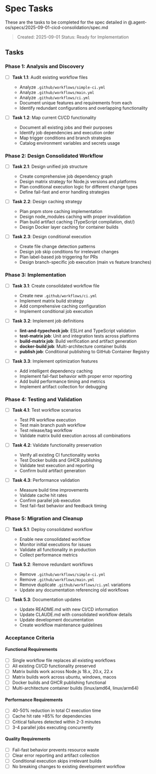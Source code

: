 # Spec Tasks

These are the tasks to be completed for the spec detailed in @.agent-os/specs/2025-09-01-cicd-consolidation/spec.md

> Created: 2025-09-01
> Status: Ready for Implementation

## Tasks

### Phase 1: Analysis and Discovery
- [ ] **Task 1.1**: Audit existing workflow files
  - Analyze `.github/workflows/simple-ci.yml`
  - Analyze `.github/workflows/main.yml`
  - Analyze `.github/workflows/ci.yml`
  - Document unique features and requirements from each
  - Identify redundant configurations and overlapping functionality

- [ ] **Task 1.2**: Map current CI/CD functionality
  - Document all existing jobs and their purposes
  - Identify job dependencies and execution order
  - Map trigger conditions and branch strategies
  - Catalog environment variables and secrets usage

### Phase 2: Design Consolidated Workflow
- [ ] **Task 2.1**: Design unified job structure
  - Create comprehensive job dependency graph
  - Design matrix strategy for Node.js versions and platforms
  - Plan conditional execution logic for different change types
  - Define fail-fast and error handling strategies

- [ ] **Task 2.2**: Design caching strategy
  - Plan pnpm store caching implementation
  - Design node_modules caching with proper invalidation
  - Plan build artifact caching (TypeScript compilation, dist/)
  - Design Docker layer caching for container builds

- [ ] **Task 2.3**: Design conditional execution
  - Create file change detection patterns
  - Design job skip conditions for irrelevant changes
  - Plan label-based job triggering for PRs
  - Design branch-specific job execution (main vs feature branches)

### Phase 3: Implementation
- [ ] **Task 3.1**: Create consolidated workflow file
  - Create new `.github/workflows/ci.yml`
  - Implement matrix build strategy
  - Add comprehensive caching configuration
  - Implement conditional job execution

- [ ] **Task 3.2**: Implement job definitions
  - **lint-and-typecheck job**: ESLint and TypeScript validation
  - **test-matrix job**: Unit and integration tests across platforms
  - **build-matrix job**: Build verification and artifact generation
  - **docker-build job**: Multi-architecture container builds
  - **publish job**: Conditional publishing to GitHub Container Registry

- [ ] **Task 3.3**: Implement optimization features
  - Add intelligent dependency caching
  - Implement fail-fast behavior with proper error reporting
  - Add build performance timing and metrics
  - Implement artifact collection for debugging

### Phase 4: Testing and Validation
- [ ] **Task 4.1**: Test workflow scenarios
  - Test PR workflow execution
  - Test main branch push workflow
  - Test release/tag workflow
  - Validate matrix build execution across all combinations

- [ ] **Task 4.2**: Validate functionality preservation
  - Verify all existing CI functionality works
  - Test Docker builds and GHCR publishing
  - Validate test execution and reporting
  - Confirm build artifact generation

- [ ] **Task 4.3**: Performance validation
  - Measure build time improvements
  - Validate cache hit rates
  - Confirm parallel job execution
  - Test fail-fast behavior and feedback timing

### Phase 5: Migration and Cleanup
- [ ] **Task 5.1**: Deploy consolidated workflow
  - Enable new consolidated workflow
  - Monitor initial executions for issues
  - Validate all functionality in production
  - Collect performance metrics

- [ ] **Task 5.2**: Remove redundant workflows
  - Remove `.github/workflows/simple-ci.yml`
  - Remove `.github/workflows/main.yml`  
  - Remove duplicate `.github/workflows/ci.yml` variations
  - Update any documentation referencing old workflows

- [ ] **Task 5.3**: Documentation updates
  - Update README.md with new CI/CD information
  - Update CLAUDE.md with consolidated workflow details
  - Update development documentation
  - Create workflow maintenance guidelines

### Acceptance Criteria

#### Functional Requirements
- [ ] Single workflow file replaces all existing workflows
- [ ] All existing CI/CD functionality preserved
- [ ] Matrix builds work across Node.js 18.x, 20.x, 22.x
- [ ] Matrix builds work across ubuntu, windows, macos
- [ ] Docker builds and GHCR publishing functional
- [ ] Multi-architecture container builds (linux/amd64, linux/arm64)

#### Performance Requirements
- [ ] 40-50% reduction in total CI execution time
- [ ] Cache hit rate >85% for dependencies
- [ ] Critical failures detected within 2-3 minutes
- [ ] 3-4 parallel jobs executing concurrently

#### Quality Requirements
- [ ] Fail-fast behavior prevents resource waste
- [ ] Clear error reporting and artifact collection
- [ ] Conditional execution skips irrelevant builds
- [ ] No breaking changes to existing development workflow